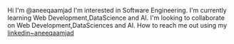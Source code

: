 Hi I'm @aneeqaamjad
I'm interested in Software Engineering.
I'm currently learning Web Development,DataScience and AI.
I'm looking to collaborate on Web Development,DataSciences and AI.
How to reach me out using my [linkedin~aneeqaamjad](ttps://www.linkedin.com/in/aneeqaamjad/)